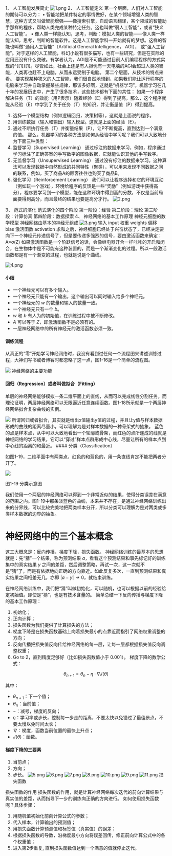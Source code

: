 1、	人工智能发展简史
 ![1.png](https://i.loli.net/2020/10/05/EAorqSpNHF3DUKm.png)
2、	人工智能定义
第一个层面，人们对人工智能的期待可以分为：
•	智能地把某件特定的事情做好，在某个领域增强人类的智慧，这种方式又叫做智能增强——像搜索引擎，自动语言翻译，某个领域的智能助手那样的程序，帮助人类完成某种特定任务。这也叫做“弱人工智能”，或者“狭义人工智能”。
•	像人类一样能认知，思考，判断：模拟人类的智能——像人类一样能认知，思考，判断的智能软件。这是人工智能学科一开始就有的梦想。这样的智能也叫做“通用人工智能”（Artificial General Intelligence， AGI）， 或“强人工智能”。对于这样的人工智能，科幻小说有很多描写，也有一些研究，但是在实际的应用还没有什么突破。有学者认为，AGI是不可能通过目前人们编程程序的方式实现的^{[1]}[1]。尽管如此，社会上还是有人担忧有一天电脑的AGI会超过人类的智能，人类再也赶不上电脑，从而永远受制于电脑。
第二个层面，从技术的特点来看。
要实现某种狭义的人工智能，我们很自然地想到，如果我们能让运行程序的电脑来学习并自动掌握某些规律，那该多好啊，这就是“机器学习”。机器学习在几十年的发展历史中，产生了很多技术，这些技术都有下面的共性：
如果一个程序解决任务（T）的效能（用P表示）随着经验（E）得到了提高，那么，这个程序就能从经验（E）中学到了关于任务（T）的知识，并让衡量值（P）得到提高。
1.	选择一个模型结构（例如逻辑回归，决策树等），这就是上面说的程序。
2.	用训练数据（输入和输出）输入模型。这就是上面的经验（E）。
3.	通过不断执行任务（T）并衡量结果（P），让P不断提高，直到达到一个满意的值。
那么，机器学习的各种方法是如何从经验中学习呢？我们可以大致地分为下面三种类型：
1.	监督学习（Supervised Learning）
通过标注的数据来学习，例如，程序通过学习标注了正确答案的手写数字的图像数据，它就能认识其他的手写数字。
2.	无监督学习（Unsupervised Learning）
通过没有标注的数据来学习。这种算法可以发现数据中自然形成的共同特性（聚类），可以用来发现不同数据之间的联系，例如，买了商品A的顾客往往也购买了商品B。
3.	强化学习（Reinforcement Learning）
我们可以让程序选择和它的环境互动（例如玩一个游戏），环境给程序的反馈是一些“奖励”（例如游戏中获得高分），程序要学习到一个模型，能在这种环境中得到高的分数，不仅是当前局面要得到高分，而且最终的结果也要是高分才行。
 ![2.png](https://i.loli.net/2020/10/05/Ia6ORrNqpYbV2xS.png)

3、	范式的演化
范式演化的四个阶段
第一阶段：经验
第二阶段：理论
第三阶段：计算仿真
第四阶段：数据探索
4、	神经网络的基本工作原理
神经元细胞的数学模型
神经网络由基本的神经元组成
 ![3.png](https://i.loli.net/2020/10/05/xdFc4Ja976gEl1z.png)
输入 input   权重 weights    偏移 bias
 激活函数 activation
求和之后，神经细胞已经处于兴奋状态了，已经决定要向下一个神经元传递信号了，但是要传递多强烈的信号，要由激活函数来确定：
A=σ(Z)
如果激活函数是一个阶跃信号的话，会像继电器开合一样咔咔的开启和闭合，在生物体中是不可能有这种装置的，而是一个渐渐变化的过程。所以一般激活函数都是有一个渐变的过程，也就是说是个曲线。
 
 ![4.png](https://i.loli.net/2020/10/05/SxcPF7EUu6GVY5h.png)
 #### 小结

- 一个神经元可以有多个输入。
- 一个神经元只能有一个输出，这个输出可以同时输入给多个神经元。
- 一个神经元的 $w$ 的数量和输入的数量一致。
- 一个神经元只有一个 $b$。
- $w$ 和 $b$ 有人为的初始值，在训练过程中被不断修改。
- $A$ 可以等于 $Z$，即激活函数不是必须有的。
- 一层神经网络中的所有神经元的激活函数必须一致。
#### 训练流程

从真正的“零”开始学习神经网络时，我没有看到过任何一个流程图来讲述训练过程，大神们写书或者博客时都忽略了这一点，图1-16是一个简单的流程图。

<img src="https://aiedugithub4a2.blob.core.windows.net/a2-images/Images/1/TrainFlow.png" />
神经网络的主要功能

#### 回归（Regression）或者叫做拟合（Fitting）

单层的神经网络能够模拟一条二维平面上的直线，从而可以完成线性分割任务。而理论证明，两层神经网络可以无限逼近任意连续函数。图1-18所示就是一个两层神经网络拟合复杂曲线的实例。

<img src="https://aiedugithub4a2.blob.core.windows.net/a2-images\Images\1\sgd_result.png">
所谓回归或者拟合，其实就是给出x值输出y值的过程，并且让y值与样本数据形成的曲线的距离尽量小，可以理解为是对样本数据的一种骨架式的抽象。
  蓝色的点是样本点，从中可以大致地看出一个轮廓或骨架，而红色的点所连成的线就是神经网络的学习结果，它可以“穿过”样本点群形成中心线，尽量让所有的样本点到中心线的距离的和最近。
  #### 分类（Classification）

如图1-19，二维平面中有两类点，红色的和蓝色的，用一条直线肯定不能把两者分开了。

<img src="https://aiedugithub4a2.blob.core.windows.net/a2-images\Images\1\Sample.png">

图1-19 分类示意图

我们使用一个两层的神经网络可以得到一个非常近似的结果，使得分类误差在满意的范围之内。图1-19中那条淡蓝色的曲线，本来并不存在，是通过神经网络训练出来的分界线，可以比较完美地把两类样本分开，所以分类可以理解为是对两类或多类样本数据的边界的抽象。

# 神经网络中的三个基本概念
这三大概念是：反向传播，梯度下降，损失函数。
神经网络训练的最基本的思想就是：先“猜”一个结果，称为预测结果 $a$，看看这个预测结果和事先标记好的训练集中的真实结果 $y$ 之间的差距，然后调整策略，再试一次，这一次就不是“猜”了，而是有依据地向正确的方向靠近。如此反复多次，一直到预测结果和真实结果之间相差无几，亦即 $|a-y|\rightarrow 0$，就结束训练。

在神经网络训练中，我们把“猜”叫做初始化，可以随机，也可以根据以前的经验给定初始值。即使是“猜”，也是有技术含量的。
简单总结一下反向传播与梯度下降的基本工作原理：

1. 初始化；
2. 正向计算；
3. 损失函数为我们提供了计算损失的方法；
4. 梯度下降是在损失函数基础上向着损失最小的点靠近而指引了网络权重调整的方向；
5. 反向传播把损失值反向传给神经网络的每一层，让每一层都根据损失值反向调整权重；
6. Go to 2，直到精度足够好（比如损失函数值小于 $0.001$）。
梯度下降的数学公式：

$$\theta_{n+1} = \theta_{n} - \eta \cdot \nabla J(\theta) \tag{1}$$

其中：

- $\theta_{n+1}$：下一个值；
- $\theta_n$：当前值；
- $-$：减号，梯度的反向；
- $\eta$：学习率或步长，控制每一步走的距离，不要太快以免错过了最佳景点，不要太慢以免时间太长；
- $\nabla$：梯度，函数当前位置的最快上升点；
- $J(\theta)$：函数。
#### 梯度下降的三要素

1. 当前点；
2. 方向；
3. 步长。
 ![5.png](https://i.loli.net/2020/10/05/XHw3c8fdSV7LJCB.png)
 ![6.png](https://i.loli.net/2020/10/05/5nO7q4jYQx2iFys.png)
 ![7.png](https://i.loli.net/2020/10/05/c4ghNfP9mGaJTKS.png)
 ![8.png](https://i.loli.net/2020/10/05/H4P3DTyqxMLZAgb.png)
 ![10.png](https://i.loli.net/2020/10/05/rZUHlc1BEY2X7PK.png)
 ![9.png](https://i.loli.net/2020/10/05/CoHSmnfkE6aQMXW.png)
 ![11.png](https://i.loli.net/2020/10/05/dYlUuZV2Xi4HBqP.png)
 损失函数
 

损失函数的作用
损失函数的作用，就是计算神经网络每次迭代的前向计算结果与真实值的差距，从而指导下一步的训练向正确的方向进行。
如何使用损失函数呢？具体步骤：
1.	用随机值初始化前向计算公式的参数；
2.	代入样本，计算输出的预测值；
3.	用损失函数计算预测值和标签值（真实值）的误差；
4.	根据损失函数的导数，沿梯度最小方向将误差回传，修正前向计算公式中的各个权重值；
5.	进入第2步重复, 直到损失函数值达到一个满意的值就停止迭代。
